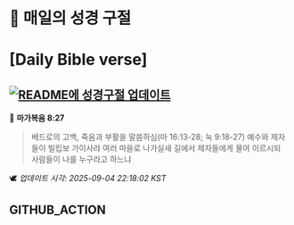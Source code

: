 # 🙏 매일의 성경 구절
# [Daily Bible verse]
## [![README에 성경구절 업데이트](https://github.com/DONGSUKA/first_test/actions/workflows/update-readme-bible.yml/badge.svg)](https://github.com/DONGSUKA/first_test/actions/workflows/update-readme-bible.yml)
<!-- START_BIBLE_VERSE -->
📖 **마가복음 8:27**
> 베드로의 고백, 죽음과 부활을 말씀하심(마 16:13-28; 눅 9:18-27) 예수와 제자들이 빌립보 가이사랴 여러 마을로 나가실새 길에서 제자들에게 물어 이르시되 사람들이 나를 누구라고 하느냐

🕊️ _업데이트 시각: 2025-09-04 22:18:02 KST_
  <!-- END_BIBLE_VERSE -->
## GITHUB_ACTION
